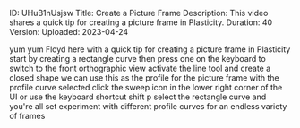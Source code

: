 ID: UHuB1nUsjsw
Title: Create a Picture Frame
Description: This video shares a quick tip for creating a picture frame in Plasticity.
Duration: 40
Version: 
Uploaded: 2023-04-24

yum yum Floyd here with a quick tip for
creating a picture frame in Plasticity
start by creating a rectangle curve then
press one on the keyboard to switch to
the front orthographic view activate the
line tool and create a closed shape we
can use this as the profile for the
picture frame with the profile curve
selected click the sweep icon in the
lower right corner of the UI or use the
keyboard shortcut shift p select the
rectangle curve and you're all set
experiment with different profile curves
for an endless variety of frames
